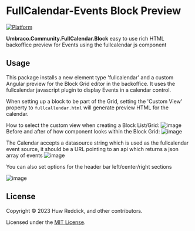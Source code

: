 # FullCalendar-Events Block Preview
[![Platform](https://img.shields.io/badge/Umbraco-10.0+-%233544B1?style=flat&logo=umbraco)](https://umbraco.com/products/umbraco-cms/)

**Umbraco.Community.FullCalendar.Block** easy to use rich HTML backoffice preview for Events using the fullcalendar js component

## Usage
This package installs a new element type 'fullcalendar' and a custom Angular preview for the Block Grid editor in the backoffice. It uses the fullcalendar javascript plugin to display Events in a calendar control.

When setting up a block to be part of the Grid, setting the 'Custom View' property to `fullcallendar.html` will generate preview HTML for the calendar.

How to select the custom view when creating a Block List/Grid:
![image](https://user-images.githubusercontent.com/4870243/221359142-d0213fc9-a42a-4e59-b9cc-f6d47c3fb915.png)
Before and after of how component looks within the Block Grid:
![image](https://user-images.githubusercontent.com/4870243/221359905-7aac1a77-2911-4569-91bb-aece4920a443.png)

The Calendar accepts a datasource string which is used as the fullcalendar event source, it should be a URL pointing to an api which returns a json array of events
![image](https://user-images.githubusercontent.com/4870243/221359623-265349b9-0412-40b9-b0bd-19abfd5495cb.png)

You can also set options for the header bar left/center/right sections

![image](https://user-images.githubusercontent.com/4870243/221359706-3fba8332-ec06-44e9-9106-d48c04df1dfc.png)


## License
Copyright © 2023 Huw Reddick, and other contributors.

Licensed under the [MIT License](https://github.com/huwred/Umbraco.Community.FullCalendar.Block/blob/main/LICENSE).


